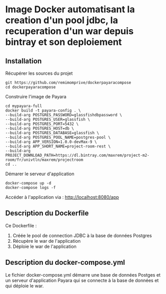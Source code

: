 # Image Docker automatisant la creation d'un pool jdbc, la recuperation d'un war depuis bintray et son deploiement

## Installation
Récupérer les sources du projet
```
git https://github.com/remimomprive/dockerpayaracompose
cd dockerpayaracompose
```

Construire l'image de Payara
```
cd mypayara-full
docker build -t payara-config . \
--build-arg POSTGRES_PASSWORD=glassfishdbpassword \
--build-arg POSTGRES_USER=glassfish \
--build-arg POSTGRES_PORT=5432 \
--build-arg POSTGRES_HOST=db \
--build-arg POSTGRES_DATABASE=glassfish \
--build-arg POSTGRES_POOL_NAME=postgres-pool \
--build-arg APP_VERSION=1.0.0-devMax-9 \
--build-arg APP_SHORT_NAME=project-room-rest \
--build-arg PROJECT_DOWNLOAD_PATH=https://dl.bintray.com/maxrem/project-m2-room/fr/univtln/maxrem/projectroom
cd ..
```

Démarer le serveur d'application
```
docker-compose up -d
docker-compose logs -f
```

Accéder à l'application via : [http://localhost:8080/app](http://localhost:8080/app)

## Description du Dockerfile
Ce Dockerfile :
1. Créée le pool de connection JDBC à la base de données Postgres
2. Récupère le war de l'application
3. Déploie le war de l'application

## Description du docker-compose.yml
Le fichier docker-compose.yml démarre une base de données Postges et un serveur d'application Payara qui se connecte à la base de données et qui déploie le war.
